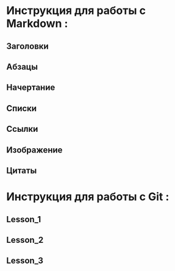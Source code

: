# Инструкция для работы с Markdown :

## Заголовки 

## Абзацы

## Начертание

## Списки

## Ссылки

## Изображение

## Цитаты


# Инструкция для работы с Git :

## Lesson_1

## Lesson_2

## Lesson_3